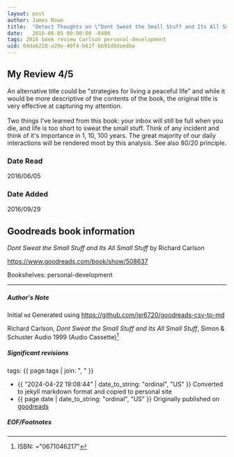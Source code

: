 ```yaml
---
layout: post
author: James Rowe
title:  "Detect Thoughts on \"Dont Sweat the Small Stuff and Its All Small Stuff\""
date:   2016-06-05 00:00:00 -0400
tags: 2016 book review Carlson personal-development
uid: 04da6228-a29e-40f4-b61f-bb91d0daedba
---
```


<!-- highly dependent on how you personally use jekyll templates, and how you want this to show up -->
<!-- escape any jekyll keys with double brackets -->

## My Review 4/5

An alternative title could be "strategies for living a peaceful life" and while it would be more descriptive of the contents of the book, the original title is very effective at capturing my attention. <br/><br/>Two things I've learned from this book: your inbox will still be full when you die, and life is too short to sweat the small stuff. Think of any incident and think of it's importance in 1, 10, 100 years. The great majority of our daily interactions will be rendered moot by this analysis. See also 80/20 principle.

### Date Read
2016/06/05

### Date Added
2016/09/29

## Goodreads book information

*Dont Sweat the Small Stuff and Its All Small Stuff* by Richard Carlson

https://www.goodreads.com/book/show/508637

Bookshelves: personal-development

---

##### Author's Note

Initial `md` Generated using https://github.com/jsr6720/goodreads-csv-to-md

Richard Carlson, *Dont Sweat the Small Stuff and Its All Small Stuff*,  Simon & Schuster Audio 1999 (Audio Cassette)[^1]

##### Significant revisions

tags: {{ page.tags | join: ", " }} <!-- todo move this somewhere -->

- {{ "2024-04-22 19:08:44" | date_to_string: "ordinal", "US" }} Converted to jekyll markdown format and copied to personal site
- {{ page.date | date_to_string: "ordinal", "US" }} Originally published on [goodreads](https://www.goodreads.com)

##### EOF/Footnotes

[^1]: ISBN: ="0671046217"